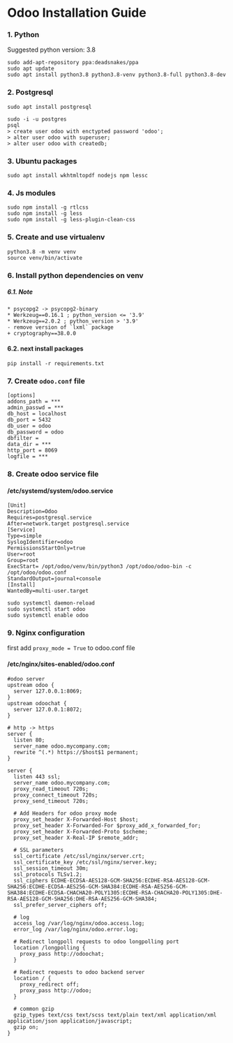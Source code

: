 # Odoo Installation Guide

### 1. Python
Suggested python version: 3.8
``````
sudo add-apt-repository ppa:deadsnakes/ppa
sudo apt update
sudo apt install python3.8 python3.8-venv python3.8-full python3.8-dev
``````


### 2. Postgresql
``````
sudo apt install postgresql
``````
```
sudo -i -u postgres
psql
> create user odoo with enctypted password 'odoo';
> alter user odoo with superuser;
> alter user odoo with createdb;
```

### 3. Ubuntu packages
```
sudo apt install wkhtmltopdf nodejs npm lessc
```

### 4. Js modules
```
sudo npm install -g rtlcss
sudo npm install -g less
sudo npm install -g less-plugin-clean-css
```

### 5. Create and use virtualenv
```
python3.8 -m venv venv
source venv/bin/activate
```

### 6. Install python dependencies on venv
##### 6.1. Note
```
* psycopg2 -> psycopg2-binary
* Werkzeug==0.16.1 ; python_version <= '3.9'
* Werkzeug==2.0.2 ; python_version > '3.9'
- remove version of `lxml` package
+ cryptography==38.0.0
```
#### 6.2. next install packages
```
pip install -r requirements.txt
```

### 7. Create ```odoo.conf``` file
```
[options]
addons_path = ***
admin_passwd = ***
db_host = localhost
db_port = 5432
db_user = odoo
db_password = odoo
dbfilter = 
data_dir = ***
http_port = 8069
logfile = ***

```

### 8. Create odoo service file
#### /etc/systemd/system/odoo.service
```
[Unit]
Description=Odoo
Requires=postgresql.service
After=network.target postgresql.service
[Service]
Type=simple
SyslogIdentifier=odoo
PermissionsStartOnly=true
User=root
Group=root
ExecStart= /opt/odoo/venv/bin/python3 /opt/odoo/odoo-bin -c /opt/odoo/odoo.conf
StandardOutput=journal+console
[Install]
WantedBy=multi-user.target
```

```
sudo systemctl daemon-reload
sudo systemctl start odoo
sudo systemctl enable odoo
```

### 9. Nginx configuration
first add ```proxy_mode = True``` to odoo.conf file

#### /etc/nginx/sites-enabled/odoo.conf
```
#odoo server
upstream odoo {
  server 127.0.0.1:8069;
}
upstream odoochat {
  server 127.0.0.1:8072;
}

# http -> https
server {
  listen 80;
  server_name odoo.mycompany.com;
  rewrite ^(.*) https://$host$1 permanent;
}

server {
  listen 443 ssl;
  server_name odoo.mycompany.com;
  proxy_read_timeout 720s;
  proxy_connect_timeout 720s;
  proxy_send_timeout 720s;

  # Add Headers for odoo proxy mode
  proxy_set_header X-Forwarded-Host $host;
  proxy_set_header X-Forwarded-For $proxy_add_x_forwarded_for;
  proxy_set_header X-Forwarded-Proto $scheme;
  proxy_set_header X-Real-IP $remote_addr;

  # SSL parameters
  ssl_certificate /etc/ssl/nginx/server.crt;
  ssl_certificate_key /etc/ssl/nginx/server.key;
  ssl_session_timeout 30m;
  ssl_protocols TLSv1.2;
  ssl_ciphers ECDHE-ECDSA-AES128-GCM-SHA256:ECDHE-RSA-AES128-GCM-SHA256:ECDHE-ECDSA-AES256-GCM-SHA384:ECDHE-RSA-AES256-GCM-SHA384:ECDHE-ECDSA-CHACHA20-POLY1305:ECDHE-RSA-CHACHA20-POLY1305:DHE-RSA-AES128-GCM-SHA256:DHE-RSA-AES256-GCM-SHA384;
  ssl_prefer_server_ciphers off;

  # log
  access_log /var/log/nginx/odoo.access.log;
  error_log /var/log/nginx/odoo.error.log;

  # Redirect longpoll requests to odoo longpolling port
  location /longpolling {
    proxy_pass http://odoochat;
  }

  # Redirect requests to odoo backend server
  location / {
    proxy_redirect off;
    proxy_pass http://odoo;
  }

  # common gzip
  gzip_types text/css text/scss text/plain text/xml application/xml application/json application/javascript;
  gzip on;
}
```